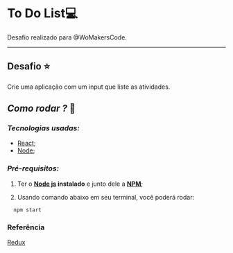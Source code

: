 # To Do List💻
Desafio realizado para @WoMakersCode.

******

## Desafio ⭐️

Crie uma aplicação com um input que liste as atividades.

## *Como rodar ?* 🚀
### *Tecnologias usadas:*
- [React](https://pt-br.reactjs.org/);
- [Node](https://nodejs.org/en/);

###  *Pré-requisitos:*
1. Ter o **[Node js](https://nodejs.org/en/) instalado** e junto dele a **[NPM](https://www.npmjs.com/)**;

2. Usando comando abaixo em seu terminal, você poderá rodar:

```
  npm start
```

### Referência 
[Redux](https://redux.js.org/basics/example/)